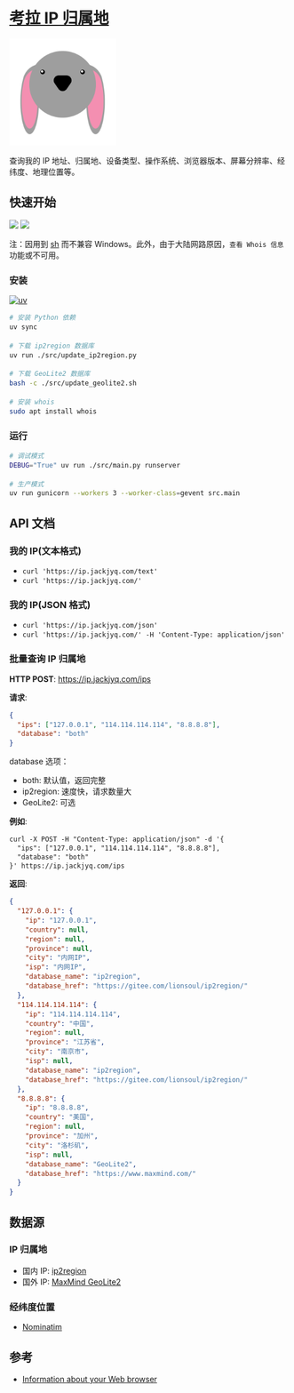 # [考拉 IP 归属地](https://ip.jackjyq.com/)

![](./src/static/favicon_io/android-chrome-192x192.png)

查询我的 IP 地址、归属地、设备类型、操作系统、浏览器版本、屏幕分辨率、经纬度、地理位置等。

## 快速开始

![](https://img.shields.io/badge/Ubuntu-22%20LTS-orange)
![](https://img.shields.io/badge/macOS-Sonoma-white)

注：因用到 [sh](https://pypi.org/project/sh/) 而不兼容 Windows。此外，由于大陆网路原因，`查看 Whois 信息` 功能或不可用。

### 安装

[![uv](https://img.shields.io/endpoint?url=https://raw.githubusercontent.com/astral-sh/uv/main/assets/badge/v0.json)](https://docs.astral.sh/uv/getting-started/installation/)

```bash
# 安装 Python 依赖
uv sync

# 下载 ip2region 数据库
uv run ./src/update_ip2region.py

# 下载 GeoLite2 数据库
bash -c ./src/update_geolite2.sh

# 安装 whois
sudo apt install whois
```

### 运行

```bash
# 调试模式
DEBUG="True" uv run ./src/main.py runserver

# 生产模式
uv run gunicorn --workers 3 --worker-class=gevent src.main
```

## API 文档

### 我的 IP(文本格式)

- `curl 'https://ip.jackjyq.com/text'`
- `curl 'https://ip.jackjyq.com/'`

### 我的 IP(JSON 格式)

- `curl 'https://ip.jackjyq.com/json'`
- `curl 'https://ip.jackjyq.com/' -H 'Content-Type: application/json'`

### 批量查询 IP 归属地

**HTTP POST**: https://ip.jackjyq.com/ips

**请求**:

```json
{
  "ips": ["127.0.0.1", "114.114.114.114", "8.8.8.8"],
  "database": "both"
}
```

database 选项：

- both: 默认值，返回完整
- ip2region: 速度快，请求数量大
- GeoLite2: 可选

**例如**:

```shell
curl -X POST -H "Content-Type: application/json" -d '{
  "ips": ["127.0.0.1", "114.114.114.114", "8.8.8.8"],
  "database": "both"
}' https://ip.jackjyq.com/ips
```

**返回**:

```json
{
  "127.0.0.1": {
    "ip": "127.0.0.1",
    "country": null,
    "region": null,
    "province": null,
    "city": "内网IP",
    "isp": "内网IP",
    "database_name": "ip2region",
    "database_href": "https://gitee.com/lionsoul/ip2region/"
  },
  "114.114.114.114": {
    "ip": "114.114.114.114",
    "country": "中国",
    "region": null,
    "province": "江苏省",
    "city": "南京市",
    "isp": null,
    "database_name": "ip2region",
    "database_href": "https://gitee.com/lionsoul/ip2region/"
  },
  "8.8.8.8": {
    "ip": "8.8.8.8",
    "country": "美国",
    "region": null,
    "province": "加州",
    "city": "洛杉矶",
    "isp": null,
    "database_name": "GeoLite2",
    "database_href": "https://www.maxmind.com/"
  }
}
```

## 数据源

### IP 归属地

- 国内 IP: [ip2region](https://github.com/lionsoul2014/ip2region)
- 国外 IP: [MaxMind GeoLite2](https://www.maxmind.com/en/home)

### 经纬度位置

- [Nominatim](https://nominatim.org/)

## 参考

- [Information about your Web browser](http://www.alanwood.net/demos/browserinfo.html)
